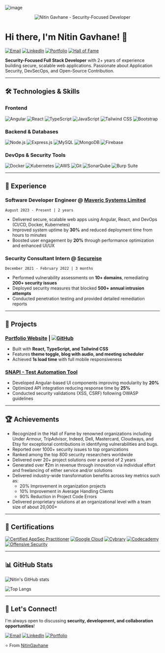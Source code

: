 ![image](https://github.com/NitinGavhane/NitinGavhane/assets/51412436/62054987-3bcf-4213-bf60-e82d2d26acab)

<p align="center">
  <img src="https://raw.githubusercontent.com/NitinGavhane/NitinGavhane/main/assets/banner.png" alt="Nitin Gavhane - Security-Focused Developer" />
</p>

# Hi there, I'm Nitin Gavhane! 👋

[![Email](https://img.shields.io/badge/Email-nitin.gavhane.dev@gmail.com-D14836?style=flat&logo=gmail&logoColor=white)](mailto:nitin.gavhane.dev@gmail.com)
[![LinkedIn](https://img.shields.io/badge/LinkedIn-Nitin_Gavhane-0077B5?style=flat&logo=linkedin&logoColor=white)](https://linkedin.com/in/nitinsgavhane)
[![Portfolio](https://img.shields.io/badge/🌐-Portfolio-1DA1F2?style=flat)](https://nitingavhane.dev)
[![Hall of Fame](https://img.shields.io/badge/🏆-Hall_of_Fame-FFD700?style=flat)]()

**Security-Focused Full Stack Developer** with 2+ years of experience building secure, scalable web applications. Passionate about Application Security, DevSecOps, and Open-Source Contribution.

---

## 🛠️ Technologies & Skills

### **Frontend**
![Angular](https://img.shields.io/badge/Angular-DD0031?style=flat&logo=angular&logoColor=white)
![React](https://img.shields.io/badge/React-20232A?style=flat&logo=react&logoColor=61DAFB)
![TypeScript](https://img.shields.io/badge/TypeScript-007ACC?style=flat&logo=typescript&logoColor=white)
![JavaScript](https://img.shields.io/badge/JavaScript-F7DF1E?style=flat&logo=javascript&logoColor=black)
![Tailwind CSS](https://img.shields.io/badge/Tailwind_CSS-38B2AC?style=flat&logo=tailwind-css&logoColor=white)
![Bootstrap](https://img.shields.io/badge/Bootstrap-563D7C?style=flat&logo=bootstrap&logoColor=white)

### **Backend & Databases**
![Node.js](https://img.shields.io/badge/Node.js-339933?style=flat&logo=nodedotjs&logoColor=white)
![Express.js](https://img.shields.io/badge/Express.js-000000?style=flat&logo=express&logoColor=white)
![MySQL](https://img.shields.io/badge/MySQL-4479A1?style=flat&logo=mysql&logoColor=white)
![MongoDB](https://img.shields.io/badge/MongoDB-47A248?style=flat&logo=mongodb&logoColor=white)
![Firebase](https://img.shields.io/badge/Firebase-FFCA28?style=flat&logo=firebase&logoColor=black)

### **DevOps & Security Tools**
![Docker](https://img.shields.io/badge/Docker-2496ED?style=flat&logo=docker&logoColor=white)
![Kubernetes](https://img.shields.io/badge/Kubernetes-326CE5?style=flat&logo=kubernetes&logoColor=white)
![AWS](https://img.shields.io/badge/AWS-232F3E?style=flat&logo=amazon-aws&logoColor=white)
![Git](https://img.shields.io/badge/Git-F05032?style=flat&logo=git&logoColor=white)
![SonarQube](https://img.shields.io/badge/SonarQube-4E9BCD?style=flat&logo=sonarqube&logoColor=white)
![Burp Suite](https://img.shields.io/badge/Burp_Suite-FF6633?style=flat)

---

## 💼 Experience

### **Software Developer Engineer** @ [Maveric Systems Limited](https://www.maveric-systems.com/)
`August 2023 - Present | 2 years`
- Delivered secure, scalable web apps using Angular, React, and DevOps (CI/CD, Docker, Kubernetes)
- Improved system uptime by **30%** and reduced deployment time from hours to minutes
- Boosted user engagement by **20%** through performance optimization and enhanced UI/UX

### **Security Consultant Intern** @ [Secureise](https://secureise.in/)
`December 2021 - February 2022 | 3 months`
- Performed vulnerability assessments on **10+ domains**, remediating **200+ security issues**
- Deployed security measures that blocked **500+ annual intrusion attempts**
- Conducted penetration testing and provided detailed remediation reports

---

## 🚀 Projects

### [Portfolio Website](https://nitingavhane.dev) | [![GitHub](https://img.shields.io/badge/GitHub-View_Code-181717?style=flat&logo=github)](https://github.com/NitinGavhane/portfolio)
- Built with **React, TypeScript, and Tailwind CSS**
- Features **theme toggle, blog with audio, and meeting scheduler**
- Achieved **1s load time** with full mobile responsiveness

### [SNAPI - Test Automation Tool](https://github.com/NitinGavhane/snapi) 
- Developed Angular-based UI components improving modularity by **20%**
- Optimized API integration reducing response time by **25%**
- Conducted security validations (XSS, CSRF) following OWASP guidelines

---

## 🏆 Achievements
  - Recognized in the Hall of Fame by renowned organizations including Under Armour, TripAdvisor, Indeed, Dell, Mastercard, Cloudways, and Etsy for exceptional contributions in identifying vulnerabilities and bugs.
- Reported over 1000+ security issues to top organizations
- Ranked among the top 800 security researchers worldwide
- Delivered over 20+ project solutions over a period of 2 years
- Generated over ₹2m in revenue through innovation via individual effort and freelancing of either service and/or solutions
- Delivered industry-wide transformation benefits across key metrics such as:
    - 20% Improvement in organization projects
    - 10% Improvement in Average Handling Clients
    - 90% Reduction in Project Code Errors
- Delivered proprietary solutions at an organizational level with a team size of about 20,000+
---

## 📜 Certifications

[![Certified AppSec Practitioner](https://img.shields.io/badge/CAP-Certified_AppSec_Practitioner-1B72B8?style=flat)](https://raw.githubusercontent.com/NitinGavhane/certifications/main/NitinGavhane-CertifiedAppSecPractitioner(CAP).pdf)
[![Google Cloud](https://img.shields.io/badge/Google-Cloud_Operations_Suite-4285F4?style=flat&logo=google-cloud&logoColor=white)](https://www.credly.com/badges/6b90142c-1925-4b73-975a-66c8f03c34bf/public_url)
[![Cybrary](https://img.shields.io/badge/Cybrary-Certified_CyberSecurity-FF6C37?style=flat)](https://app.cybrary.it/courses/api/certificate/CC-d8c0e600-f02b-4203-8a06-7549c7ce2a79/view)
[![Codecademy](https://img.shields.io/badge/Codecademy-Network_Security-1F4056?style=flat&logo=codecademy&logoColor=white)](https://www.codecademy.com/users/NitinGavhane/achievements)
[![Offensive Security](https://img.shields.io/badge/Hackersera-Offensive_AndroHunter-8B0000?style=flat)](https://raw.githubusercontent.com/NitinGavhane/certifications/main/Offensive)

---

## 📊 GitHub Stats

![Nitin's GitHub stats](https://github-readme-stats.vercel.app/api?username=NitinGavhane&show_icons=true&theme=radical)

![Top Langs](https://github-readme-stats.vercel.app/api/top-langs/?username=NitinGavhane&layout=compact&theme=radical)

---

## 🤝 Let's Connect!

I'm always open to discussing **security, development, and collaboration opportunities**!

[![Email](https://img.shields.io/badge/📧-Email_Me-D14836?style=for-the-badge&logo=gmail&logoColor=white)](mailto:nitin.gavhane.dev@gmail.com)
[![LinkedIn](https://img.shields.io/badge/🔗-Connect_on_LinkedIn-0077B5?style=for-the-badge&logo=linkedin&logoColor=white)](https://linkedin.com/in/nitinsgavhane)
[![Portfolio](https://img.shields.io/badge/🌐-Visit_My_Portfolio-1DA1F2?style=for-the-badge)](https://nitingavhane.dev)

⭐️ From [NitinGavhane](https://github.com/NitinGavhane)


